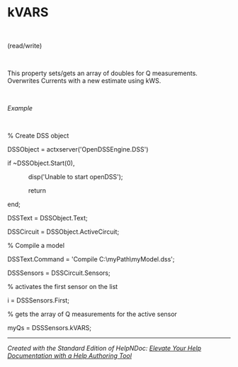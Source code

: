 # kVARS

&nbsp;

(read/write)

&nbsp;

This property sets/gets an array of doubles for Q measurements. Overwrites Currents with a new estimate using kWS.

&nbsp;

*Example*

&nbsp;

% Create DSS object

DSSObject = actxserver('OpenDSSEngine.DSS')

if ~DSSObject.Start(0),

&nbsp; &nbsp; &nbsp; &nbsp; &nbsp; &nbsp; disp('Unable to start openDSS');

&nbsp; &nbsp; &nbsp; &nbsp; &nbsp; &nbsp; return

end;

DSSText = DSSObject.Text;

DSSCircuit = DSSObject.ActiveCircuit;

% Compile a model &nbsp; &nbsp;

DSSText.Command = 'Compile C:\\myPath\\myModel.dss';

DSSSensors = DSSCircuit.Sensors;

% activates the first sensor on the list

i = DSSSensors.First;

% gets the array of Q measurements for the active sensor

myQs = DSSSensors.kVARS;

***
_Created with the Standard Edition of HelpNDoc: [Elevate Your Help Documentation with a Help Authoring Tool](<https://www.helpauthoringsoftware.com/articles/what-is-a-help-authoring-tool/>)_

